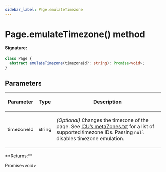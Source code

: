 ```yaml
---
sidebar_label: Page.emulateTimezone
---
```


# Page.emulateTimezone() method

#### Signature:

```typescript
class Page {
  abstract emulateTimezone(timezoneId?: string): Promise<void>;
}
```

## Parameters

<table><thead><tr><th>

Parameter

</th><th>

Type

</th><th>

Description

</th></tr></thead>
<tbody><tr><td>

timezoneId

</td><td>

string

</td><td>

_(Optional)_ Changes the timezone of the page. See [ICU’s metaZones.txt](https://source.chromium.org/chromium/chromium/deps/icu.git/+/faee8bc70570192d82d2978a71e2a615788597d1:source/data/misc/metaZones.txt) for a list of supported timezone IDs. Passing `null` disables timezone emulation.

</td></tr>
</tbody></table>
**Returns:**

Promise&lt;void&gt;
